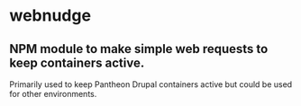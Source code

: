 # webnudge
NPM module to make simple web requests to keep containers active. 
---
Primarily used to keep Pantheon Drupal containers active but could be used for other environments.


